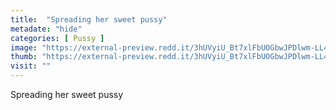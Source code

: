 ```yaml
---
title:  "Spreading her sweet pussy"
metadate: "hide"
categories: [ Pussy ]
image: "https://external-preview.redd.it/3hUVyiU_Bt7xlFbUOGbwJPDlwm-LL4oz0OJMVojo674.jpg?auto=webp&s=7cd0b3f2e4d6d5175498d66aeb108ecf994c00f0"
thumb: "https://external-preview.redd.it/3hUVyiU_Bt7xlFbUOGbwJPDlwm-LL4oz0OJMVojo674.jpg?width=640&crop=smart&auto=webp&s=903872380584a7bc5e59a181900fa9bc7cdda080"
visit: ""
---
```

Spreading her sweet pussy
